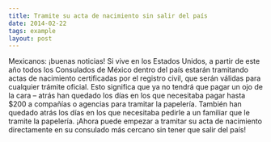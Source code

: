 ```yaml
---
title: Tramite su acta de nacimiento sin salir del país
date: 2014-02-22
tags: example
layout: post
---
```


Mexicanos: ¡buenas noticias! Si vive en los Estados Unidos, a partir de este año todos los Consulados de México dentro del país estarán tramitando actas de nacimiento certificadas por el registro civil, que serán válidas para cualquier trámite oficial. Esto significa que ya no tendrá que pagar un ojo de la cara – atrás han quedado los días en los que necesitaba pagar hasta $200 a compañías o agencias para tramitar la papelería. También han quedado atrás los días en los que necesitaba pedirle a un familiar que le tramite la papelería. ¡Ahora puede empezar a tramitar su acta de nacimiento directamente en su consulado más cercano sin tener que salir del país!
